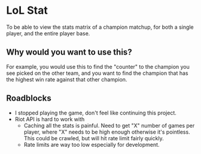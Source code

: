 LoL Stat
========

To be able to view the stats matrix of a champion matchup, for both a
single player, and the entire player base.

Why would you want to use this?
-------------------------------

For example, you would use this to find the "counter" to the champion
you see picked on the other team, and you want to find the champion that
has the highest win rate against that other champion.

Roadblocks
----------

- I stopped playing the game, don't feel like continuing this project.
- Riot API is hard to work with
  - Caching all the stats is painful. Need to get "X" number of games per
    player, where "X" needs to be high enough otherwise it's pointless.
    This could be crawled, but will hit rate limit fairly quickly.
  - Rate limits are way too low especially for development.
  
